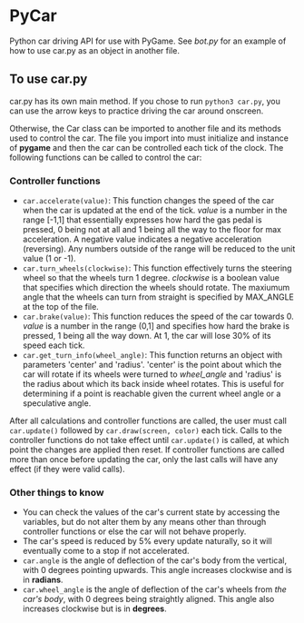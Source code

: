 # PyCar
Python car driving API for use with PyGame. See *bot.py* for an example of how to use car.py as an object in another file.

## To use car.py
car.py has its own main method. If you chose to run `python3 car.py`, you can use the arrow keys to practice driving the car around onscreen.

Otherwise, the Car class can be imported to another file and its methods used to control the car. The file you import into must initialize and instance of **pygame** and then the car can be controlled each tick of the clock. The following functions can be called to control the car:

### Controller functions
- `car.accelerate(value)`: This function changes the speed of the car when the car is updated at the end of the tick. *value* is a number in the range [-1,1] that essentially expresses how hard the gas pedal is pressed, 0 being not at all and 1 being all the way to the floor for max acceleration. A negative value indicates a negative acceleration (reversing). Any numbers outside of the range will be reduced to the unit value (1 or -1).
- `car.turn_wheels(clockwise)`: This function effectively turns the steering wheel so that the wheels turn 1 degree. *clockwise* is a boolean value that specifies which direction the wheels should rotate. The maxiumum angle that the wheels can turn from straight is specified by MAX_ANGLE at the top of the file.
- `car.brake(value)`: This function reduces the speed of the car towards 0. *value* is a number in the range (0,1] and specifies how hard the brake is pressed, 1 being all the way down. At 1, the car will lose 30% of its speed each tick.
- `car.get_turn_info(wheel_angle)`: This function returns an object with parameters 'center' and 'radius'. 'center' is the point about which the car will rotate if its wheels were turned to *wheel_angle* and 'radius' is the radius about which its back inside wheel rotates. This is useful for determining if a point is reachable given the current wheel angle or a speculative angle.

After all calculations and controller functions are called, the user must call `car.update()` followed by `car.draw(screen, color)` each tick. Calls to the controller functions do not take effect until `car.update()` is called, at which point the changes are applied then reset. If controller functions are called more than once before updating the car, only the last calls will have any effect (if they were valid calls).

### Other things to know
- You can check the values of the car's current state by accessing the variables, but do not alter them by any means other than through controller functions or else the car will not behave properly.
- The car's speed is reduced by 5% every update naturally, so it will eventually come to a stop if not accelerated.
- `car.angle` is the angle of deflection of the car's body from the vertical, with 0 degrees pointing upwards. This angle increases clockwise and is in **radians**.
- `car.wheel_angle` is the angle of deflection of the car's wheels from *the car's body*, with 0 degrees being straightly aligned. This angle also increases clockwise but is in **degrees**.
